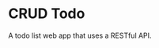 # CRUD Todo
A todo list web app that uses a RESTful API.

<!-- CRUD: *Create*, *Read*, *Update*, and *Delete*. -->